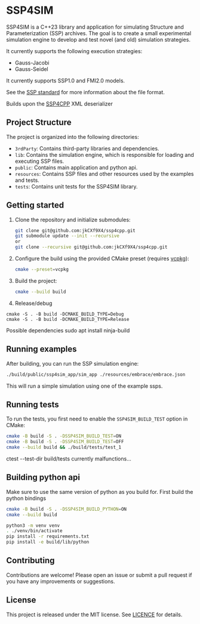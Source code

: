 # SSP4SIM

SSP4SIM is a C++23 library and application for simulating Structure and Parameterization (SSP) archives. The goal is to create a small experimental simulation engine to develop and test novel (and old) simulation strategies.

It currently supports the following execution strategies:
- Gauss-Jacobi
- Gauss-Seidel 

It currently supports SSP1.0 and FMI2.0 models.

See the [SSP standard](https://ssp-standard.org) for more information about the file format.

Builds upon the [SSP4CPP](https://github.com/jkCXf9X4/ssp4cpp) XML deserializer


## Project Structure

The project is organized into the following directories:

- `3rdParty`: Contains third-party libraries and dependencies.
- `lib`: Contains the simulation engine, which is responsible for loading and executing SSP files.
- `public`: Contains main application and python api.
- `resources`: Contains SSP files and other resources used by the examples and tests.
- `tests`: Contains unit tests for the SSP4SIM library.


## Getting started
1.  Clone the repository and initialize submodules:
    ```bash
    git clone git@github.com:jkCXf9X4/ssp4cpp.git
    git submodule update --init --recursive 
    or
    git clone --recursive git@github.com:jkCXf9X4/ssp4cpp.git
    ```

2.  Configure the build using the provided CMake preset (requires [vcpkg](https://github.com/microsoft/vcpkg)):
    ```bash
    cmake --preset=vcpkg
    ```

3.  Build the project:
    ```bash
    cmake --build build
    ```

4. Release/debug
```
cmake -S . -B build -DCMAKE_BUILD_TYPE=Debug
cmake -S . -B build -DCMAKE_BUILD_TYPE=Release
```

Possible dependencies
sudo apt install ninja-build

## Running examples
After building, you can run the SSP simulation engine:
```bash
./build/public/ssp4sim_app/sim_app ./resources/embrace/embrace.json
```
This will run a simple simulation using one of the example ssps.

## Running tests
To run the tests, you first need to enable the `SSP4SIM_BUILD_TEST` option in CMake:
```bash
cmake -B build -S . -DSSP4SIM_BUILD_TEST=ON
cmake -B build -S . -DSSP4SIM_BUILD_TEST=OFF
cmake --build build && ./build/tests/test_1
```
ctest --test-dir build/tests currently malfunctions...

## Building python api
Make sure to use the same version of python as you build for. First build the python bindings
```bash
cmake -B build -S . -DSSP4SIM_BUILD_PYTHON=ON
cmake --build build

python3 -m venv venv
. ./venv/bin/activate
pip install -r requirements.txt
pip install -e build/lib/python
```


## Contributing
Contributions are welcome! Please open an issue or submit a pull request if you have any improvements or suggestions.

## License
This project is released under the MIT license. See [LICENCE](LICENCE) for details.

